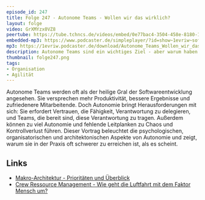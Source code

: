 ```yaml
---
episode_id: 247
title: Folge 247 - Autonome Teams - Wollen wir das wirklich?
layout: folge
video: GrXMYzx0VZ8
peertube: https://tube.tchncs.de/videos/embed/0e77bac4-3504-458e-8180-18aea1003c18
embedded-mp3: https://www.podcaster.de/simpleplayer/?id=show~1evriw~software-architektur-im-stream~pod-4242084eae226b547329e89eda&v=1737139509
mp3: https://1evriw.podcaster.de/download/Autonome_Teams_Wollen_wir_das_wirklich.mp3
description: Autonome Teams sind ein wichtiges Ziel - aber warum haben wir sie dann noch nicht überall?
thumbnail: folge247.png
tags:
- Organisation
- Agilität
---
```


Autonome Teams werden oft als der heilige Gral der Softwareentwicklung
angesehen. Sie versprechen mehr Produktivität, bessere Ergebnisse und
zufriedenere Mitarbeitende. Doch Autonomie bringt Herausforderungen
mit sich: Sie erfordert Vertrauen, die Fähigkeit, Verantwortung zu
delegieren, und Teams, die bereit sind, diese Verantwortung zu
tragen. Außerdem können zu viel Autonomie und fehlende Leitplanken zu
Chaos und Kontrollverlust führen. Dieser Vortrag beleuchtet die
psychologischen, organisatorischen und architektonischen Aspekte von
Autonomie und zeigt, warum sie in der Praxis oft schwerer zu erreichen
ist, als es scheint.

## Links

- [Makro-Architektur - Prioritäten und Überblick](/2021/12/03/folge94.html)
- [Crew Ressource Management - Wie geht die Luftfahrt mit dem Faktor Mensch um?](/2023/08/11/folge178.html)

